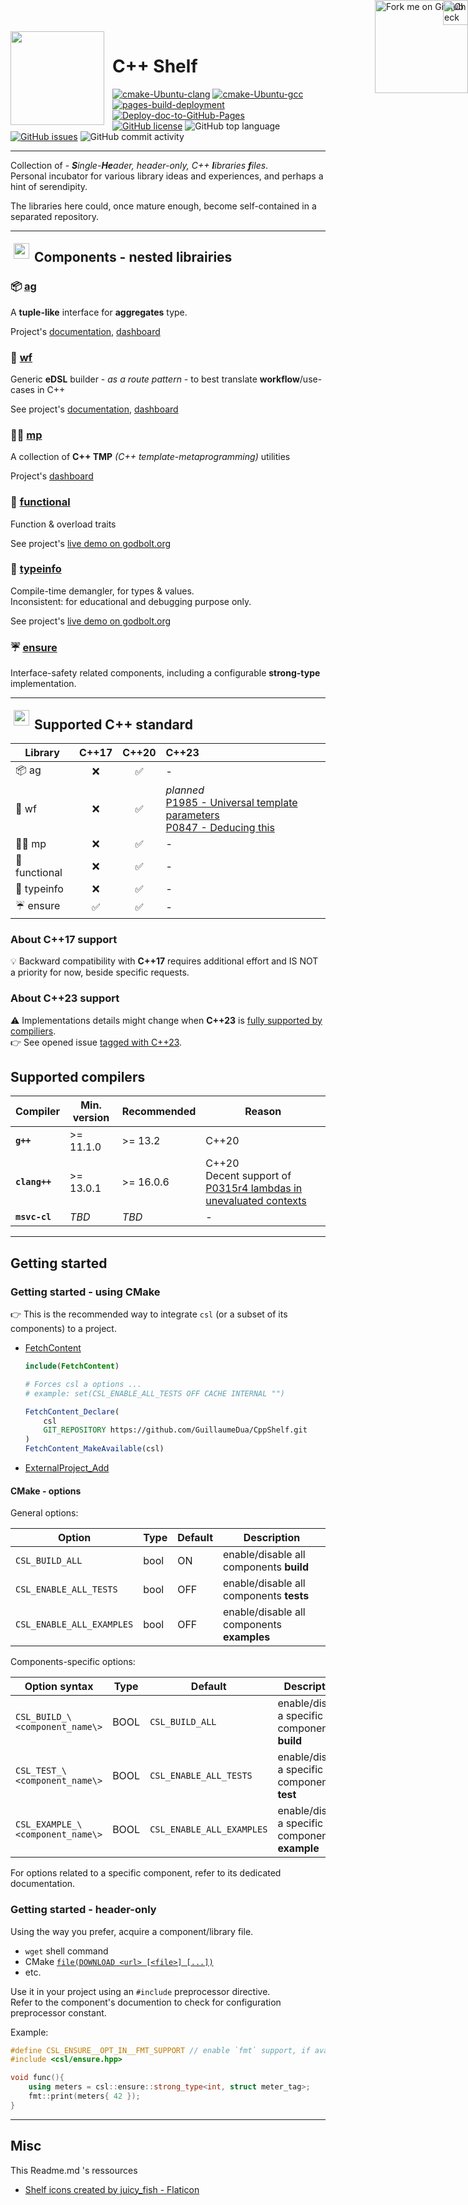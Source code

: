 <img src="https://github.com/GuillaumeDua/CppShelf/blob/main/docs/details/images/Shelf_icons_created_by_juicy_fish_Flaticon.png?raw=true" alt="" align="left" height="150" style="Padding: 0px 10px 0px 0px"/>

<div style="position: absolute; top: 0; right: 0;">
<a href="https://github.com/GuillaumeDua/CppShelf">
<img loading="lazy" width="149" height="149" src="https://github.blog/wp-content/uploads/2008/12/forkme_right_red_aa0000.png?resize=149%2C149" class="attachment-full size-full" alt="Fork me on GitHub" data-recalc-dims="1" align="right"
style="position: relative; top: 0; right: 0; z-index: 1;">
</a>

<a href="https://guillaumedua.github.io/CppShelf/">
<img loading="lazy" src="https://github.com/GuillaumeDua/CppShelf/blob/main/docs/details/images/gh-pages-logo.png?raw=true" alt="Check documentation on GitHub-pages" align="right" class="attachment-full size-full" height="40"
style="position: absolute; top: 0; right: 0; z-index: 3;"
>
</a>
</div>

# C++ Shelf

[![cmake-Ubuntu-clang](https://github.com/GuillaumeDua/CppShelf/actions/workflows/cmake-Ubuntu-clang.yml/badge.svg)](https://github.com/GuillaumeDua/CppShelf/actions/workflows/cmake-Ubuntu-clang.yml)
[![cmake-Ubuntu-gcc](https://github.com/GuillaumeDua/CppShelf/actions/workflows/cmake-Ubuntu-gcc.yml/badge.svg)](https://github.com/GuillaumeDua/CppShelf/actions/workflows/cmake-Ubuntu-gcc.yml)  
[![pages-build-deployment](https://github.com/GuillaumeDua/CppShelf/actions/workflows/pages/pages-build-deployment/badge.svg)](https://github.com/GuillaumeDua/CppShelf/actions/workflows/pages/pages-build-deployment)
[![Deploy-doc-to-GitHub-Pages](https://github.com/GuillaumeDua/CppShelf/actions/workflows/docs_to_gh_pages.yml/badge.svg)](https://github.com/GuillaumeDua/CppShelf/actions/workflows/docs_to_gh_pages.yml)  
[![GitHub license](https://img.shields.io/github/license/GuillaumeDua/CppShelf)](https://github.com/GuillaumeDua/CppShelf/blob/main/LICENSE)
![GitHub top language](https://img.shields.io/github/languages/top/GuillaumeDua/CppShelf)
[![GitHub issues](https://img.shields.io/github/issues/GuillaumeDua/CppShelf)](https://github.com/GuillaumeDua/CppShelf/issues)
![GitHub commit activity](https://img.shields.io/github/commit-activity/y/GuillaumeDua/CppShelf)

---

Collection of - ***S**ingle-**He**ader, header-only, C++ **l**ibraries **f**iles*.  
Personal incubator for various library ideas and experiences, and perhaps a hint of serendipity.

The libraries here could, once mature enough, become self-contained in a separated repository.

---

<img src="https://github.com/GuillaumeDua/CppShelf/blob/main/docs/details/images/Shelf_icons_created_by_juicy_fish_Flaticon.png?raw=true" alt="" align="left" width="25" height="25" style="Padding: 5px"/>

## Components - nested librairies

### 📦 [ag](https://github.com/GuillaumeDua/CppShelf/blob/main/includes/ag/csl/ag.hpp)

A **tuple-like** interface for **aggregates** type.

Project's 
[documentation](https://guillaumedua.github.io/CppShelf/output/ag/), 
[dashboard](https://github.com/GuillaumeDua/CppShelf/projects/4)

### 🌊 [wf](https://github.com/GuillaumeDua/CppShelf/blob/main/docs/details/markdown/wf.md)

Generic **eDSL** builder - *as a route pattern* - to best translate **workflow**/use-cases in C++

See project's
[documentation](https://guillaumedua.github.io/CppShelf/output/wf/), 
[dashboard](https://github.com/GuillaumeDua/CppShelf/projects/1)

### 🧙‍♂️ [mp](https://github.com/GuillaumeDua/CppShelf/blob/main/includes/mp/csl/mp.hpp)

A collection of **C++ TMP** *(C++ template-metaprogramming)* utilities

Project's [dashboard](https://github.com/GuillaumeDua/CppShelf/projects/2)

### 🔬 [functional](https://github.com/GuillaumeDua/CppShelf/blob/main/includes/functional/csl/functional.hpp)

Function & overload traits

See project's [live demo on godbolt.org](https://godbolt.org/z/ssEW9ferd)

### 🔎 [typeinfo](https://github.com/GuillaumeDua/CppShelf/blob/main/includes/typeinfo/csl/typeinfo.hpp)

Compile-time demangler, for types & values.  
Inconsistent: for educational and debugging purpose only.

See project's [live demo on godbolt.org](https://godbolt.org/z/TsEWf5bGa)

### ☔ [ensure](https://github.com/GuillaumeDua/CppShelf/blob/main/includes/ensure/csl/ensure.hpp)

Interface-safety related components, including a configurable **strong-type** implementation.

---

<img src="https://raw.githubusercontent.com/isocpp/logos/master/cpp_logo.svg" alt="" align="left" width="25" height="25" style="Padding: 5px"/>

## Supported C++ standard

| Library       | C++17 | C++20 | C++23 |
| ------------- | :---: | :---: | :---- |
| 📦 ag         | ❌   | ✅   | -     |
| 🌊 wf         | ❌   | ✅   | *planned*<br>[P1985 - Universal template parameters](http://www.open-std.org/jtc1/sc22/wg21/docs/papers/2020/p1985r1.pdf)<br>[P0847 - Deducing this](https://www.open-std.org/jtc1/sc22/wg21/docs/papers/2020/p0847r5.html) |
| 🧙‍♂️ mp         | ❌   | ✅   | -     |
| 🔬 functional | ❌   | ✅   | -     |
| 🔎 typeinfo   | ❌   | ✅   | -     |
| ☔ ensure     | ✅   | ✅   | -     |

### About C++17 support

💡 Backward compatibility with **C++17** requires additional effort and IS NOT a priority for now, beside specific requests.  

### About C++23 support

⚠️ Implementations details might change when **C++23** is [fully supported by compiliers](https://en.cppreference.com/w/cpp/compiler_support).  
👉 See opened issue [tagged with C++23](https://github.com/GuillaumeDua/CppShelf/issues?q=is%3Aissue+is%3Aopen+label%3AC%2B%2B23).

## Supported compilers

| Compiler       | Min. version  | Recommended | Reason |
| -------------- | ------------- | ----------- | ------ |
| **`g++`**      | >= 11.1.0     | >= 13.2     | C++20  |
| **`clang++`**  | >= 13.0.1     | >= 16.0.6   | C++20<br>Decent support of [P0315r4 lambdas in unevaluated contexts](https://www.open-std.org/jtc1/sc22/wg21/docs/papers/2017/p0315r4.pdf) |
| **`msvc-cl`**  | *TBD*         | *TBD*       | -      |

---

## Getting started

### Getting started - using CMake

👉 This is the recommended way to integrate `csl` (or a subset of its components) to a project.

- [FetchContent](https://cmake.org/cmake/help/latest/module/FetchContent.html)

    ```cmake
    include(FetchContent)

    # Forces csl a options ...
    # example: set(CSL_ENABLE_ALL_TESTS OFF CACHE INTERNAL "")

    FetchContent_Declare(
        csl
        GIT_REPOSITORY https://github.com/GuillaumeDua/CppShelf.git
    )
    FetchContent_MakeAvailable(csl)
    ```

- [ExternalProject_Add](https://cmake.org/cmake/help/latest/module/ExternalProject.html)

#### CMake - options

General options:

| Option                    | Type | Default | Description |
| ------------------------- | ---- | ------- | ----------- |
| `CSL_BUILD_ALL`           | bool | ON      | enable/disable all components **build**    |
| `CSL_ENABLE_ALL_TESTS`    | bool | OFF     | enable/disable all components **tests**    |
| `CSL_ENABLE_ALL_EXAMPLES` | bool | OFF     | enable/disable all components **examples** |

Components-specific options:

| Option syntax                    | Type | Default                   | Description |
| -------------------------------- | ---- | ------------------------- | ----------- |
| `CSL_BUILD_\<component_name\>`   | BOOL | `CSL_BUILD_ALL`           | enable/disable a specific component **build**   |
| `CSL_TEST_\<component_name\>`    | BOOL | `CSL_ENABLE_ALL_TESTS`    | enable/disable a specific component **test**    |
| `CSL_EXAMPLE_\<component_name\>` | BOOL | `CSL_ENABLE_ALL_EXAMPLES` | enable/disable a specific component **example** |

For options related to a specific component, refer to its dedicated documentation.

### Getting started - header-only

Using the way you prefer, acquire a component/library file.

- `wget` shell command
- CMake [`file(DOWNLOAD <url> [<file>] [...])`](https://cmake.org/cmake/help/latest/command/file.html)
- etc.

Use it in your project using an `#include` preprocessor directive.  
Refer to the component's documention to check for configuration preprocessor constant.

Example:

```cpp
#define CSL_ENSURE__OPT_IN__FMT_SUPPORT // enable `fmt` support, if available
#include <csl/ensure.hpp>

void func(){
    using meters = csl::ensure::strong_type<int, struct meter_tag>;
    fmt::print(meters{ 42 });
}
```

---

## Misc

This Readme.md 's ressources

- [Shelf icons created by juicy_fish - Flaticon](https://www.flaticon.com/free-icons/shelf)
